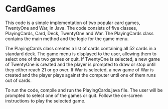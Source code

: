 # CardGames
This code is a simple implementation of two popular card games, TwentyOne and War, in Java. The code consists of five classes, PlayingCards, Card, Deck, TwentyOne and War. The PlayingCards class contains the main method and the logic for the game menu.

The PlayingCards class creates a list of cards containing all 52 cards in a standard deck. The game menu is displayed to the user, allowing them to select one of the two games or quit. If TwentyOne is selected, a new game of TwentyOne is created and the player is prompted to draw or stop until they either reach 21 or go over. If War is selected, a new game of War is created and the player plays against the computer until one of them runs out of cards.

To run the code, compile and run the PlayingCards.java file. The user will be prompted to select one of the games or quit. Follow the on-screen instructions to play the selected game.
